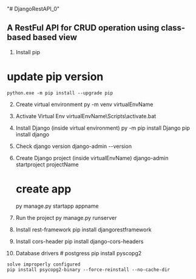 "# DjangoRestAPI_0" 

## A RestFul API for CRUD operation using class-based based view

 1. Install pip
 # update pip version
 	python.exe -m pip install --upgrade pip

 2. Create virtual environment
	py -m venv virtualEnvName

 3. Activate Virtual Env
	virtualEnvName\Scripts\activate.bat

 4. Install Django (inside virtual environment)
	py -m pip install Django
	pip install django

 5. Check django version
	django-admin --version

 6. Create Django project (inside virtualEnvName)
	django-admin startproject projectName

	# create app
	py manage.py startapp appname

 7. Run the project
	py manage.py runserver

 8. Install rest-framework
	pip install djangorestframework

 9. Install cors-header
	pip install django-cors-headers

 10. Database drivers
	# postgress
	pip install pyscopg2

	solve improperly configured
	pip install psycopg2-binary --force-reinstall --no-cache-dir